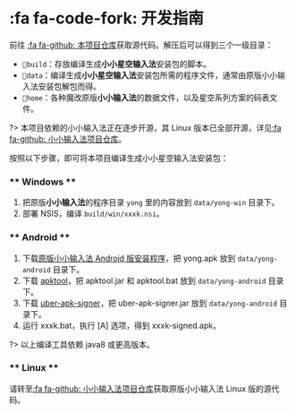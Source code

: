 # :fa fa-code-fork: 开发指南

前往 [:fa fa-github: 本项目仓库][小小星空仓库]获取源代码。解压后可以得到三个一级目录：

* `📂build`：存放编译生成**小小星空输入法**安装包的脚本。
* `📂data`：编译生成**小小星空输入法**安装包所需的程序文件，通常由原版小小输入法安装包解包而得。
* `📂home`：各种魔改原版**小小输入法**的数据文件，以及星空系列方案的码表文件。

?> 本项目依赖的小小输入法正在逐步开源，其 Linux 版本已全部开源，详见[:fa fa-github: 小小输入法项目仓库][小小输入法仓库]。

按照以下步骤，即可将本项目编译生成小小星空输入法安装包：

<!-- tabs:start -->

### ** Windows **

1. 把原版**小小输入法**的程序目录 `yong` 里的内容放到 `data/yong-win` 目录下。
2. 部署 NSIS，编译 `build/win/xxxk.nsi`。

### ** Android **

1. 下载[原版小小输入法 Android 版安装程序](http://yong.dgod.net/sync/yong-android/yong.apk)，把 yong.apk 放到 `data/yong-android` 目录下。
2. 下载 [apktool](https://apktool.org/docs/install)，把 apktool.jar 和 apktool.bat 放到 `data/yong-android` 目录下。
3. 下载 [uber-apk-signer](https://github.com/patrickfav/uber-apk-signer)，把 uber-apk-signer.jar 放到 `data/yong-android` 目录下。
4. 运行 xxxk.bat，执行 [A] 选项，得到 xxxk-signed.apk。

?> 以上编译工具依赖 java8 或更高版本。

### ** Linux **

请转至[:fa fa-github: 小小输入法项目仓库][小小输入法仓库]获取原版小小输入法 Linux 版的源代码。

<!-- tabs:end -->

[星空QQ群]: https://jq.qq.com/?_wv=1027&k=5tVcZlL
[键道QQ群]: https://jq.qq.com/?_wv=1027&k=WxhhXU6u
[星空电报群]: https://t.me/xkinput

[星空官网]: https://xkinput.github.io
[RIME键道文档]: https://pingshunhuangalex.gitbook.io/rime-xkjd
[RIME键道仓库]: https://github.com/xkinput/Rime_JD

[小小星空首页]: https://xkinput.github.io/xxxk-help
[小小星空仓库]: https://github.com/xkinput/xxxk
[小小星空网盘]: http://xxxk.ysepan.com

[小小输入法网盘]: http://yongim.ysepan.com
[小小输入法论坛]: https://yong.dgod.net
[小小输入法仓库]: https://github.com/dgod/yong


